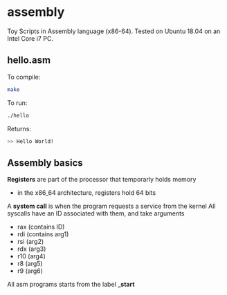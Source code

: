 # assembly
Toy Scripts in Assembly language (x86-64). Tested on Ubuntu 18.04 on an Intel Core i7 PC.

## hello.asm

To compile:
```bash
make
```
To run:
```bash
./hello
```
Returns:
```bash
>> Hello World!
```

## Assembly basics

**Registers** are  part of the processor that temporarly holds memory
- in the x86_64 architecture, registers hold 64 bits

A **system call** is when the program requests a service from the kernel
All syscalls have an ID associated with them, and take arguments
- rax (contains ID)
- rdi (contains arg1)
- rsi (arg2)
- rdx (arg3)
- r10 (arg4)
- r8 (arg5)
- r9 (arg6)

All asm programs starts from the label **_start**

